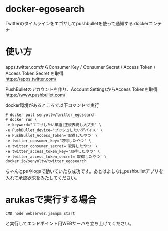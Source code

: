 # docker-egosearch
Twitterのタイムラインをエゴサしてpushbulletを使って通知する dockerコンテナ

# 使い方
apps.twitter.comからConsumer Key / Consumer Secret / Access Token / Access Token Secret を取得  
https://apps.twitter.com/

PushBulletのアカウントを作り、Account SettingsからAccess Tokenを取得  
https://www.pushbullet.com/

docker環境があるところで以下コマンドで実行
```
# docker pull senyoltw/twitter_egosearch
# docker run \
-e keyword="エゴサしたい単語|正規表現も大丈夫" \
-e PushBullet_device='プッシュしたいデバイス' \
-e PushBullet_Access_Token='取得したやつ' \
-e twitter_consumer_key='取得したやつ' \
-e twitter_consumer_secret='取得したやつ' \
-e twitter_access_token_key='取得したやつ' \
-e twitter_access_token_secret='取得したやつ' \
docker.io/senyoltw/twitter_egosearch
```
ちゃんとpsやlogsで動いていたら成功です。あとはよしなにpushbulletアプリを入れて承認欲求をみたしてください。

# arukasで実行する場合
```
CMD node webserver.js&npm start
```
と実行してエンドポイント用WEBサーバを立ち上げてください。
